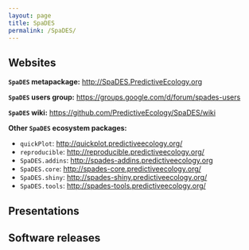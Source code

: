 ```yaml
---
layout: page
title: SpaDES
permalink: /SpaDES/
---
```


## Websites

**`SpaDES` metapackage:** <http://SpaDES.PredictiveEcology.org>

**`SpaDES` users group:** <https://groups.google.com/d/forum/spades-users>

**`SpaDES` wiki:** <https://github.com/PredictiveEcology/SpaDES/wiki>

**Other `SpaDES` ecosystem packages:**

- `quickPlot`: <http://quickplot.predictiveecology.org/>
- `reproducible`: <http://reproducible.predictiveecology.org/>
- `SpaDES.addins`: <http://spades-addins.predictiveecology.org>
- `SpaDES.core`: <http://spades-core.predictiveecology.org/>
- `SpaDES.shiny`: <http://spades-shiny.predictiveecology.org/>
- `SpaDES.tools`: <http://spades-tools.predictiveecology.org/>

## Presentations
  
<script src="http://bibbase.org/show?bib=https%3A%2F%2Fapi.zotero.org%2Fusers%2F1482%2Fcollections%2FRG586MVG%2Fitems%3Fkey%3DL01f7EYtoVM7a0BZeSBan70l%26format%3Dbibtex%26limit%3D100&jsonp=1&theme=side&authorFirst=1"></script> 

## Software releases

<script src="http://bibbase.org/show?bib=https%3A%2F%2Fapi.zotero.org%2Fusers%2F1482%2Fcollections%2FVQ8W4S4V%2Fitems%3Fkey%3DL01f7EYtoVM7a0BZeSBan70l%26format%3Dbibtex%26limit%3D100&jsonp=1&theme=side&authorFirst=1"></script>

